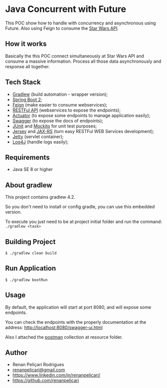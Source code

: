 # Java Concurrent with Future
This POC show how to handle with concurrency and asynchronous using Future.
Also using Feign to consume the [Star Wars API](https://swapi.co/).

## How it works
Basically the this POC connect simultaneously at Star Wars API and consume a massive information.
Process all those data asynchronously and response all together.

## Tech Stack
* [Gradlew](https://docs.gradle.org/current/userguide/gradle_wrapper.html) (build automation - wrapper version);
* [Spring Boot 2](https://projects.spring.io/spring-boot/);
* [Feign](http://www.baeldung.com/intro-to-feign) (make easier to consume webservices);
* [RESTFul API](https://restfulapi.net/) (webservices to expose the endpoints);
* [Actuator](https://spring.io/guides/gs/actuator-service/) (to expose some endpoints to manage application easily);
* [Swagger](https://swagger.io/) (to expose the docs of endpoints);
* [JUnit](http://junit.org/junit4/) and [Mockito](http://site.mockito.org/) for unit test purposes;
* [Jersey](https://jersey.github.io/) and [JAX-RS](https://github.com/jax-rs) (turn easy RESTFul WEB Services development);
* [Jetty](https://www.eclipse.org/jetty/) (servlet container);
* [Log4J](https://logging.apache.org/) (handle logs easily);

## Requirements
* Java SE 8 or higher

## About gradlew
This project contains gradlew 4.2.

So you don't need to install or config gradle, you can use this embedded version.

To execute you just need to be at project initial folder and run the command: `./gradlew <task>`

## Building Project
`$ ./gradlew clean build`

## Run Application
`$ ./gradlew bootRun`

## Usage
By default, the application will start at port 8080, and will expose some endpoints.

You can check the endpoints with the properly documentation at the address:
[http://localhost:8080/swagger-ui.html](http://localhost:8080/swagger-ui.html)

Also I attached the [postman](https://www.getpostman.com/) collection at resource folder.

## Author
* Renan Peliçari Rodrigues
* renanpelicari@gmail.com
* https://www.linkedin.com/in/renanpelicari/
* https://github.com/renanpelicari
